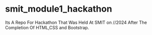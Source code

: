 # smit_module1_hackathon
Its A Repo For Hackathon That Was Held At SMIT on //2024 After The Completion Of HTML,CSS and Bootstrap.

